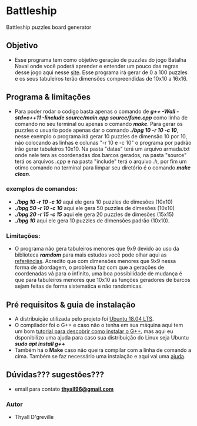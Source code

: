 # Battleship
Battleship puzzles board generator 


## Objetivo
- Esse programa tem como objetivo geração de puzzles do jogo Batalha Naval onde você poderá aprender e entender um pouco das regras desse jogo aqui nesse [site](https://en.wikipedia.org/wiki/Battleship_(puzzle)). Esse programa irá gerar de 0 a 100 puzzles e os seus tabuleiros terão dimensões compreendidas de 10x10 a 16x16.

## Programa & limitações
- Para poder rodar o codigo basta apenas o comando de **_g++ -Wall -std=c++11 -Iinclude source/main.cpp source/func.cpp_** como linha de comando no seu terminal
ou apenas o comando **_make_**. Para gerar os puzzles o usuario pode apenas dar o comando **_./bpg 10 -r 10 -c 10_**, nesse exemplo o programa irá gerar 10 puzzles de dimensão 10 por 10, não colocando as linhas e colunas "-r 10 e -c 10" o programa por padrão irão gerar tabuleiros 10x10. Na pasta "datas" terá um arquivo armada.txt onde nele tera as coordenadas dos barcos gerados, na pasta "source" terá os arquivos _.cpp_ e na pasta "include" terá o arquivo _.h_, por fim um otimo comando no terminal para limpar seu diretório é o comando **_make clean_**.

### exemplos de comandos:
* **_./bpg 10 -r 10 -c 10_** aqui ele gera 10 puzzles de dimesões (10x10)
* **_./bpg 50 -r 10 -c 10_** aqui ele gera 50 puzzles de dimesões (10x10)
* **_./bpg 20 -r 15 -c 15_** aqui ele gera 20 puzzles de dimesões (15x15)
* **_./bpg 10_** aqui ele gera 10 puzzles de dimensões padrão (10x10).

### Limitações:
- O programa não gera tabuleiros menores que 9x9 devido ao uso da biblioteca **_ramdom_** para mais estudos você pode olhar aqui as [referências](http://www.cplusplus.com/reference/random/). Acredito que com dimensões menores que 9x9 nessa forma de abordagem, o problema faz com que a gerações de coordenadas vá para o infinito, uma boa possibilidade de mudança é que para tabuleiros menores que 10x10 as funções geradores de barcos sejam feitas de forma sistematica e não randomicas.

## Pré requisitos & guia de instalação
- A distribuição utilizada pelo projeto foi [Ubuntu 18.04 LTS](https://ubuntu.com/download/desktop).
- O compilador foi o G++ e caso não o tenha em sua máquina aqui tem um bom [tutorial para descobrir como instalar o G++.](https://stackoverflow.com/questions/46254629/how-can-install-cpp-compiler-on-ubuntu-terminal) mas aqui eu dsponibilizo uma ajuda para caso sua distribuição do Linux seja Ubuntu **_sudo apt install g++_**
- Também há o **Make** caso não queira compilar com a linha de comando a cima. Também se faz necessário uma instalação e aqui vai uma [ajuda](https://www.cyberciti.biz/faq/howto-installing-gnu-c-compiler-development-environment-on-ubuntu/).

## Dúvidas??? sugestões???
- email para contato **thyall96@gmail.com**

### Autor
  - Thyall D'greville
